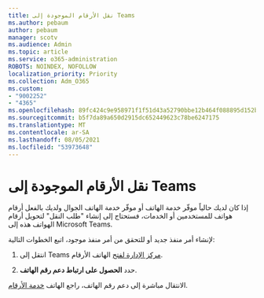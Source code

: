 ```yaml
---
title: نقل الأرقام الموجودة إلى Teams
ms.author: pebaum
author: pebaum
manager: scotv
ms.audience: Admin
ms.topic: article
ms.service: o365-administration
ROBOTS: NOINDEX, NOFOLLOW
localization_priority: Priority
ms.collection: Adm_O365
ms.custom:
- "9002252"
- "4365"
ms.openlocfilehash: 89fc424c9e958971f1f51d43a52790bbe12b464f088895d152bfd00f41dd3561
ms.sourcegitcommit: b5f7da89a650d2915dc652449623c78be6247175
ms.translationtype: MT
ms.contentlocale: ar-SA
ms.lasthandoff: 08/05/2021
ms.locfileid: "53973648"
---
```

# <a name="port-existing-numbers-to-teams"></a>نقل الأرقام الموجودة إلى Teams

إذا كان لديك حالياً موفّر خدمة الهاتف أو موفّر خدمة الهاتف الجوال ولديك بالفعل أرقام هواتف للمستخدمين أو الخدمات، فستحتاج إلى إنشاء "طلب النقل" لتحويل أرقام الهواتف هذه إلى Microsoft Teams.  

لإنشاء أمر منفذ جديد أو للتحقق من أمر منفذ موجود، اتبع الخطوات التالية: 

1. انتقل إلى Teams [مركز الإدارة لفتح](https://admin.teams.microsoft.com/phone-numbers) الهاتف الأرقام. 

1. حدد **الحصول على ارتباط دعم رقم الهاتف**. 

الانتقال مباشرة إلى دعم رقم الهاتف، راجع الهاتف [خدمة الأرقام](https://pstnsd.powerappsportals.com/).  
